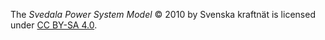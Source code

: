 The _Svedala Power System Model_ © 2010 by Svenska kraftnät is licensed under [CC BY-SA 4.0](https://creativecommons.org/licenses/by-sa/4.0/?ref=chooser-v1). 
